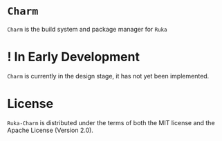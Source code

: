 # `Charm`
`Charm` is the build system and package manager for `Ruka`

# ! In Early Development
`Charm` is currently in the design stage, it has not yet been implemented.

# License
`Ruka-Charm` is distributed under the terms of both the MIT license and the Apache License (Version 2.0).
